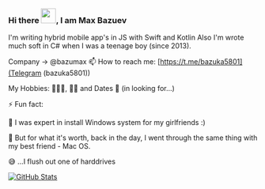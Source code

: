 ### Hi there <img src="https://raw.githubusercontent.com/MartinHeinz/MartinHeinz/master/wave.gif" width="30px">, I am Max Bazuev

I'm writing hybrid mobile app's in JS with Swift and Kotlin
Also I'm wrote much soft in C# when I was a teenage boy (since 2013).

Company -> @bazumax
📫 How to reach me: [https://t.me/bazuka5801](Telegram (bazuka5801))




My Hobbies: 💃🏻🕺, 🚴‍♂️ and Dates 💖 (in looking for...)

⚡ Fun fact:
  
  🔧 I was expert in install Windows system for my girlfriends :)
  
  🥷 But for what it's worth, back in the day, I went through the same thing with my best friend - Mac OS.
  
  😅 ...I flush out one of harddrives 
  
  

<a href="https://github.com/bazuka5801/bazuka5801">
  <img align="center" src="https://github-readme-stats.vercel.app/api?username=bazuka5801&show_icons=true&line_height=27&count_private=true&title_color=ffffff&text_color=c9cacc&icon_color=2bbc8a&bg_color=1d1f21" alt="GitHub Stats" />
</a>
<!--
**bazuka5801/bazuka5801** is a ✨ _special_ ✨ repository because its `README.md` (this file) appears on your GitHub profile.


- 🔭 I’m currently working on ...
- 🌱 I’m currently learning ...
- 👯 I’m looking to collaborate on ...
- 🤔 I’m looking for help with ...
- 💬 Ask me about ...
- 📫 How to reach me: ...
- 😄 Pronouns: ...
- ⚡ Fun fact: ...
-->
